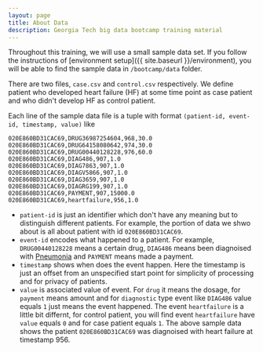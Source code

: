 ```yaml
---
layout: page
title: About Data
description: Georgia Tech big data bootcamp training material
---
```


Throughout this training, we will use a small sample data set. If you follow the instructions of [environment setup]({{ site.baseurl }}/environment), you will be able to find the sample data in `/bootcamp/data` folder.

There are two files, `case.csv` and `control.csv` respectively. We define patient who developed heart failure (HF) at some time point as case patient and who didn't develop HF as control patient.

Each line of the sample data file is a tuple with format `(patient-id, event-id, timestamp, value)` like

``` text
020E860BD31CAC69,DRUG36987254604,968,30.0
020E860BD31CAC69,DRUG64158080642,974,30.0
020E860BD31CAC69,DRUG00440128228,976,60.0
020E860BD31CAC69,DIAG486,907,1.0
020E860BD31CAC69,DIAG7863,907,1.0
020E860BD31CAC69,DIAGV5866,907,1.0
020E860BD31CAC69,DIAG3659,907,1.0
020E860BD31CAC69,DIAGRG199,907,1.0
020E860BD31CAC69,PAYMENT,907,15000.0
020E860BD31CAC69,heartfailure,956,1.0
```

- `patient-id` is just an identifier which don't have any meaning but to distinguish different patients. For example, the portion of data we shwo about is all about patient with id `020E860BD31CAC69`.
- `event-id` encodes what happened to a patient. For example, `DRUG00440128228` means a certain drug, `DIAG486` means been diagnoised with [Pneumonia](http://www.icd9data.com/2012/Volume1/460-519/480-488/486/486.htm) and `PAYMENT` means made a payment.
- `timestamp` shows when does the event happen. Here the timestamp is just an offset from an unspecified start point for simplicity of processing and for privacy of patients.
- `value` is associated value of event. For `drug` it means the dosage, for `payment` means amount and for `diagnostic` type event like `DIAG486` value equals `1` just means the event happened. The event `heartfailure` is a little bit differnt, for control patient, you will find event `heartfailure` have `value` equals `0` and for case patient equals `1`. The above sample data shows the patient `020E860BD31CAC69` was diagnoised with heart failure at timestamp 956.